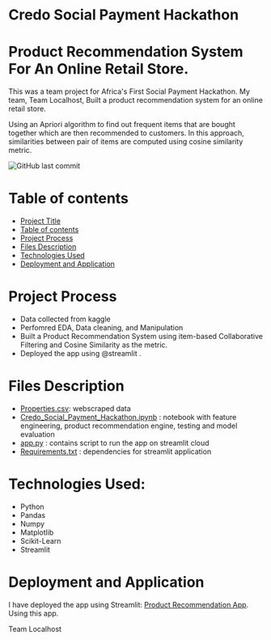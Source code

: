 # Credo Social Payment Hackathon
# Product Recommendation System For An Online Retail Store.

This was a team project for Africa's First Social Payment Hackathon. My team, Team Localhost, Built a product recommendation system for an online retail store. 

Using an Apriori algorithm to find out frequent items that are bought together which are then recommended to customers. In this approach, similarities between pair of items are computed using cosine similarity metric.

![GitHub last commit](https://img.shields.io/github/last-commit/aadedolapo/Credo-Social-Payment-Hackathon)

# Table of contents
- [Project Title](#Product-Recommendation-System-For-An-Online-Retail-Store)
- [Table of contents](#table-of-contents)
- [Project Process](#Project-Process)
- [Files Description](#Files-Description)
- [Technologies Used](Technologies-Used)
- [Deployment and Application](#Deployment-and-Application)

# Project Process
* Data collected from kaggle 
* Perfomred EDA, Data cleaning, and Manipulation
* Built a Product Recommendation System using item-based Collaborative Filtering and Cosine Similarity as the metric.
* Deployed the app using @streamlit .

# Files Description
* [Properties.csv](https://github.com/aadedolapo/House-Prices-Prediction-Model/blob/main/Global_Superstore2.csv): webscraped data 
* [Credo_Social_Payment_Hackathon.ipynb](https://github.com/aadedolapo/House-Prices-Prediction-Model/blob/main/House%20prices%20prediction.ipynb) : notebook with feature engineering, product recommendation engine, testing and model evaluation
* [app.py](https://github.com/aadedolapo/House-Prices-Prediction-Model/blob/main/webapp.py) : contains script to run the app on streamlit cloud
* [Requirements.txt](https://github.com/aadedolapo/House-Prices-Prediction-Model/blob/main/requirements.txt) : dependencies for streamlit application

# Technologies Used:
* Python
* Pandas
* Numpy
* Matplotlib
* Scikit-Learn
* Streamlit


# Deployment and Application
I have deployed the app using Streamlit: [Product Recommendation App](https://share.streamlit.io/aadedolapo/credo-social-payment-hackathon/main/app.py).
Using this app.
 

Team Localhost
